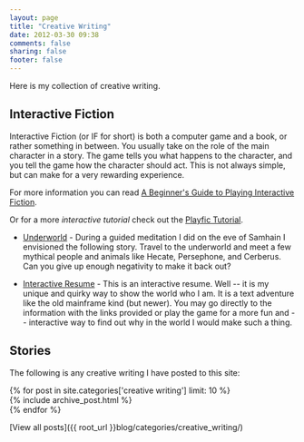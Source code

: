 ```yaml
---
layout: page
title: "Creative Writing"
date: 2012-03-30 09:38
comments: false
sharing: false
footer: false
---
```

Here is my collection of creative writing.

## Interactive Fiction

Interactive Fiction (or IF for short) is both a computer game and a book, or
rather something in between. You usually take on the role of the main character
in a story. The game tells you what happens to the character, and you tell the
game how the character should act. This is not always simple, but can make for
a very rewarding experience.

For more information you can read [A Beginner's Guide to Playing Interactive Fiction][1].

Or for a more *interactive tutorial* check out the [Playfic Tutorial][2].

- [Underworld][3] - During a guided meditation I did on the eve of Samhain I
  envisioned the following story. Travel to the underworld and meet a few
  mythical people and animals like Hecate, Persephone, and Cerberus. Can you
  give up enough negativity to make it back out?

- [Interactive Resume][4] - This is an interactive resume. Well -- it is my
  unique and quirky way to show the world who I am. It is a text adventure like
  the old mainframe kind (but newer). You may go directly to the information
  with the links provided or play the game for a more fun and -- interactive
  way to find out why in the world I would make such a thing.

[1]: http://www.microheaven.com/ifguide/index.html
[2]: http://playfic.com/games/cooper/tutorial
[3]: http://if.tritarget.org/Underworld/
[4]: http://if.underworld.org/InteractiveResume/

## Stories

The following is any creative writing I have posted to this site:

<div id="blog-archives">
{% for post in site.categories['creative writing'] limit: 10 %}
<article>
  {% include archive_post.html %}
</article>
{% endfor %}
</div>

[View all posts]({{ root_url }}blog/categories/creative_writing/)
